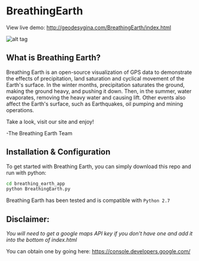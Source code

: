 # BreathingEarth

View live demo: http://geodesygina.com/BreathingEarth/index.html

![alt tag](https://raw.githubusercontent.com/13scoobie/BreathingEarth/master/breathing_earth_app/static/images/BreathingEarth.png)

What is Breathing Earth?
-------------

Breathing Earth is an open-source visualization of GPS data to demonstrate
the effects of precipitation, land saturation and cyclical movement of the
Earth's surface. In the winter months, precipitation saturates the ground,
making the ground heavy, and pushing it down. Then, in the summer, water
evaporates, removing the heavy water and causing lift. Other events also
affect the Earth's surface, such as Earthquakes, oil pumping and mining operations.

Take a look, visit our site and enjoy!

-The Breathing Earth Team


Installation & Configuration
----------------------------
To get started with Breathing Earth, you can simply download this repo and run with python:

```bash
cd breathing_earth_app
python BreathingEarth.py
```

Breathing Earth has been tested and is compatible with `Python 2.7`

Disclaimer:
-----------
*You will need to get a google maps API key if you don't have one and add it into the bottom of index.html*

You can obtain one by going here: https://console.developers.google.com/
